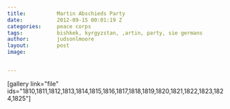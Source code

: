 ```yaml
---
title:			Martin Abschieds Party
date:			2012-09-15 00:01:19 Z
categories:		peace corps
tags:			bishkek, kyrgyzstan, ,artin, party, sie germans
author:			judsonlmoore
layout:			post
image:			


---
```


[gallery link="file" ids="1810,1811,1812,1813,1814,1815,1816,1817,1818,1819,1820,1821,1822,1823,1824,1825"]
